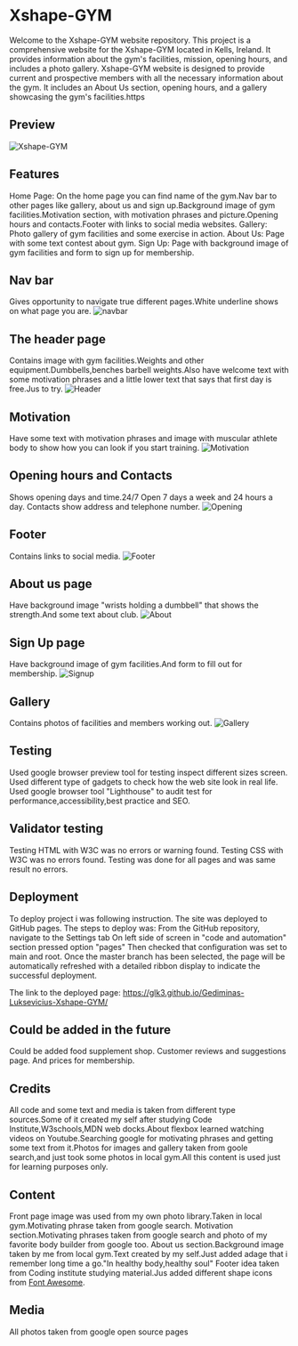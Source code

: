 # Xshape-GYM
Welcome to the Xshape-GYM website repository. This project is a comprehensive website for the Xshape-GYM located in Kells, Ireland. It provides information about the gym's facilities, mission, opening hours, and includes a photo gallery.
Xshape-GYM website is designed to provide current and prospective members with all the necessary information about the gym. It includes an About Us section, opening hours, and a gallery showcasing the gym's facilities.https

## Preview
![Xshape-GYM](assets/images/responsive_image.png)

## Features
Home Page: On the home page you can find name of the gym.Nav bar to other pages like gallery, about us and sign up.Background image of gym facilities.Motivation section, with motivation phrases and picture.Opening hours and contacts.Footer with links to social media websites.
Gallery: Photo gallery of gym facilities and some exercise in action.
About Us: Page with some text contest about gym.
Sign Up: Page with background image of gym facilities and form to sign up for membership.

## Nav bar
Gives opportunity to navigate true different pages.White underline shows on what page you are.
![navbar](assets/images/nav_bar.png)

## The header page
Contains image with gym facilities.Weights and other equipment.Dumbbells,benches barbell weights.Also have welcome text with some motivation phrases and a little lower text that says that first day is free.Jus to try.
![Header](assets/images/header_page.png)

## Motivation
Have some text with motivation phrases and image with muscular athlete body to show how you can look if you start training.
![Motivation](assets/images/motivation_section.png)

## Opening hours and Contacts
Shows opening days and time.24/7 Open 7 days a week and 24 hours a day.
Contacts show address and telephone number.
![Opening](assets/images/opening_times_and_contacts.png)

## Footer
Contains links to social media.
![Footer](assets/images/footer.png)

## About us page
Have background image "wrists holding a dumbbell" that shows the strength.And some text about club.
![About](assets/images/about_us.png)

## Sign Up page
Have background image of gym facilities.And form to fill out for membership.
![Signup](assets/images/signup.png)

## Gallery
Contains photos of facilities and members working out.
![Gallery](assets/images/gallery.png)
## Testing

Used google browser preview tool for testing inspect different sizes screen.
Used different type of gadgets to check how the web site look in real life.
Used google browser tool "Lighthouse" to audit test for  performance,accessibility,best practice and SEO.

## Validator testing
Testing HTML with W3C was no errors or warning found.
Testing CSS with W3C was no errors found.
Testing was done for all pages and was same result no errors.

## Deployment
To deploy project i was following instruction.
The site was deployed to GitHub pages. The steps to deploy was:
From the GitHub repository, navigate to the Settings tab
On left side of screen in "code and automation" section pressed option "pages"
Then checked that configuration was set to main and root.
Once the master branch has been selected, the page will be automatically refreshed with a detailed ribbon display to indicate the successful deployment.

The link to the deployed page: https://glk3.github.io/Gediminas-Luksevicius-Xshape-GYM/

## Could be added in the future
Could be added food supplement shop. Customer reviews and suggestions page. And prices for membership.

## Credits
All code and some text and media is taken from different type sources.Some of it created my self after studying Code Institute,W3schools,MDN web docks.About flexbox learned watching videos on Youtube.Searching google for motivating phrases and getting some text from it.Photos for images and gallery taken from goole search,and just took some photos in local gym.All this content is used just for learning purposes only.

## Content

Front page image was used from my own photo library.Taken in local gym.Motivating phrase taken from google search.
Motivation section.Motivating phrases taken from google search and photo of my favorite body builder from google too.
About us section.Background image taken by me from local gym.Text created by my self.Just added adage that i remember long time a go."In healthy body,healthy soul"
Footer idea taken from Coding institute studying material.Jus added different shape icons from [Font Awesome](https://fontawesome.com/).

## Media

All photos taken from google open source pages